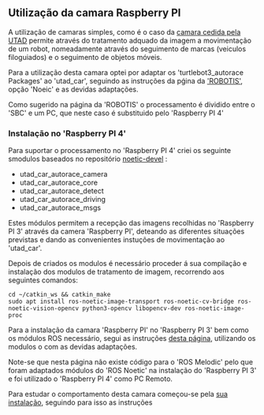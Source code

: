 ## Utilização da camara Raspberry PI

A utilização de camaras simples, como é o caso da [camara cedida pela UTAD](./Camera%205mp%200.575.md) permite através do tratamento adquado da imagem a movimentação de um robot, nomeadamente através do seguimento de marcas (veiculos filoguiados) e o seguimento de objetos móveis.

Para a utilização desta camara optei por adaptar os 'turtlebot3_autorace Packages' ao 'utad_car', seguindo as instruções da pǵina da ['ROBOTIS'](https://emanual.robotis.com/docs/en/platform/turtlebot3/autonomous_driving/#autonomous-driving), opção 'Noeic' e as devidas adaptações.

Como sugerido na página da 'ROBOTIS' o processamento é dividido entre o 'SBC' e um PC, que neste caso é substituido pelo 'Raspberry PI 4'

### Instalação no 'Raspberry PI 4'

Para suportar o processamento no 'Raspberry PI 4' criei os seguinte smodulos baseados no repositório [noetic-devel](https://github.com/ROBOTIS-GIT/turtlebot3_autorace_2020/tree/noetic-devel) :
 - utad_car_autorace_camera
 - utad_car_autorace_core
 - utad_car_autorace_detect
 - utad_car_autorace_driving
 - utad_car_autorace_msgs

Estes módulos permitem a recepção das imagens recolhidas no 'Raspberry PI 3' através da camera 'Raspberry PI', deteando as diferentes situações previstas e dando as convenientes instuções de movimentação ao 'utad_car'.

Depois de criados os modulos é necessário proceder á sua compilação e instalação dos modulos de tratamento de imagem, recorrendo aos seguintes comandos:

    cd ~/catkin_ws && catkin_make
    sudo apt install ros-noetic-image-transport ros-noetic-cv-bridge ros-noetic-vision-opencv python3-opencv libopencv-dev ros-noetic-image-proc

Para a instalação da camara 'Raspberry PI' no 'Raspberry PI 3' bem como os módulos ROS necessário, segui as instruções [desta página](https://emanual.robotis.com/docs/en/platform/turtlebot3/autonomous_driving/#autonomous-driving), utilizando os modulos o com as devidas adaptações.

Note-se que nesta página não existe código para o 'ROS Melodic' pelo que foram adaptados módulos do 'ROS Noetic' na instalação do 'Raspberry PI 3' e foi utilizado o 'Raspberry PI 4' como PC Remoto. 

Para estudar o comportamento desta camara começou-se pela [sua instalação](./Instalação%20da%20Camara%20Raspberry%20PI.md), seguindo para isso as instruções 

